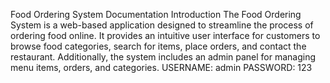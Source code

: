 Food Ordering System Documentation
Introduction
The Food Ordering System is a web-based application designed to streamline the process of ordering food online. It provides an intuitive user interface for customers to browse food categories, search for items, place orders, and contact the restaurant. Additionally, the system includes an admin panel for managing menu items, orders, and categories.
USERNAME: admin
PASSWORD: 123
